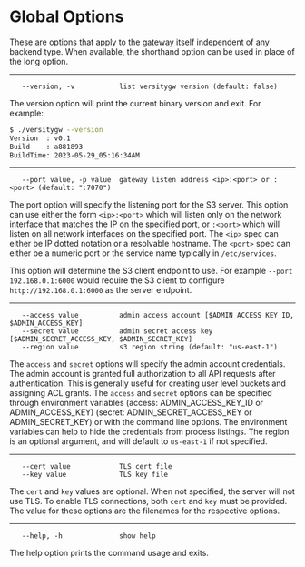 # Global Options
These are options that apply to the gateway itself independent of any backend type.  When available, the shorthand option can be used in place of the long option.
***
```
   --version, -v           list versitygw version (default: false)
```
The version option will print the current binary version and exit. For example:
```bash
$ ./versitygw --version
Version  : v0.1
Build    : a881893
BuildTime: 2023-05-29_05:16:34AM
```
***
```
   --port value, -p value  gateway listen address <ip>:<port> or :<port> (default: ":7070")
```
The port option will specify the listening port for the S3 server.  This option can use either the form `<ip>:<port>` which will listen only on the network interface that matches the IP on the specified port, or `:<port>` which will listen on all network interfaces on the specified port.  The `<ip>` spec can either be IP dotted notation or a resolvable hostname.  The `<port>` spec can either be a numeric port or the service name typically in `/etc/services`.

This option will determine the S3 client endpoint to use.  For example `--port 192.168.0.1:6000` would require the S3 client to configure `http://192.168.0.1:6000` as the server endpoint.
***
```
   --access value          admin access account [$ADMIN_ACCESS_KEY_ID, $ADMIN_ACCESS_KEY]
   --secret value          admin secret access key [$ADMIN_SECRET_ACCESS_KEY, $ADMIN_SECRET_KEY]
   --region value          s3 region string (default: "us-east-1")
```
The `access` and `secret` options will specify the admin account credentials. The admin account is granted full authorization to all API requests after authentication. This is generally useful for creating user level buckets and assigning ACL grants. The `access` and `secret` options can be specified through environment variables (access: ADMIN_ACCESS_KEY_ID or ADMIN_ACCESS_KEY) (secret: ADMIN_SECRET_ACCESS_KEY or ADMIN_SECRET_KEY) or with the command line options. The environment variables can help to hide the credentials from process listings. The region is an optional argument, and will default to `us-east-1` if not specified.
***
```
   --cert value            TLS cert file
   --key value             TLS key file
```
The `cert` and `key` values are optional. When not specified, the server will not use TLS. To enable TLS connections, both `cert` and `key` must be provided. The value for these options are the filenames for the respective options.
***
```
   --help, -h              show help
```
The help option prints the command usage and exits.